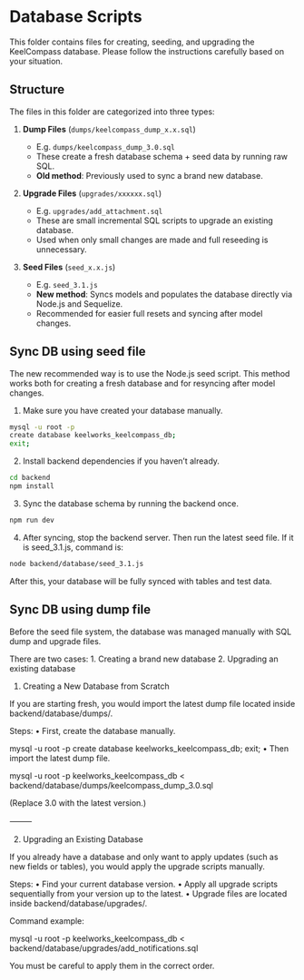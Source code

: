 # Database Scripts

This folder contains files for creating, seeding, and upgrading the KeelCompass database. Please follow the instructions carefully based on your situation.

## Structure

The files in this folder are categorized into three types:

1. **Dump Files** (`dumps/keelcompass_dump_x.x.sql`)
   - E.g. `dumps/keelcompass_dump_3.0.sql`
   - These create a fresh database schema + seed data by running raw SQL.
   - **Old method**: Previously used to sync a brand new database.

2. **Upgrade Files** (`upgrades/xxxxxx.sql`)
   - E.g. `upgrades/add_attachment.sql`
   - These are small incremental SQL scripts to upgrade an existing database.
   - Used when only small changes are made and full reseeding is unnecessary.

3. **Seed Files** (`seed_x.x.js`)
   - E.g. `seed_3.1.js`
   - **New method**: Syncs models and populates the database directly via Node.js and Sequelize.
   - Recommended for easier full resets and syncing after model changes.

## Sync DB using seed file

The new recommended way is to use the Node.js seed script.
This method works both for creating a fresh database and for resyncing after model changes.

1.	Make sure you have created your database manually.

```bash
mysql -u root -p
create database keelworks_keelcompass_db;
exit;
```

2.	Install backend dependencies if you haven’t already.

```bash
cd backend
npm install
```

3.	Sync the database schema by running the backend once.

```bash
npm run dev
```

4.	After syncing, stop the backend server. Then run the latest seed file. If it is seed_3.1.js, command is:

```bash
node backend/database/seed_3.1.js
```

After this, your database will be fully synced with tables and test data.

## Sync DB using dump file

Before the seed file system, the database was managed manually with SQL dump and upgrade files.

There are two cases:
	1.	Creating a brand new database
	2.	Upgrading an existing database

1. Creating a New Database from Scratch

If you are starting fresh, you would import the latest dump file located inside backend/database/dumps/.

Steps:
	•	First, create the database manually.

mysql -u root -p
create database keelworks_keelcompass_db;
exit;
	•	Then import the latest dump file.

mysql -u root -p keelworks_keelcompass_db < backend/database/dumps/keelcompass_dump_3.0.sql

(Replace 3.0 with the latest version.)

⸻

2. Upgrading an Existing Database

If you already have a database and only want to apply updates (such as new fields or tables), you would apply the upgrade scripts manually.

Steps:
	•	Find your current database version.
	•	Apply all upgrade scripts sequentially from your version up to the latest.
	•	Upgrade files are located inside backend/database/upgrades/.

Command example:

mysql -u root -p keelworks_keelcompass_db < backend/database/upgrades/add_notifications.sql

You must be careful to apply them in the correct order.
